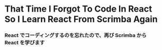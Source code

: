 # That Time I Forgot To Code In React So I Learn React From Scrimba Again
### React でコーディングするのを忘れたので、再び Scrimba から React を学びます